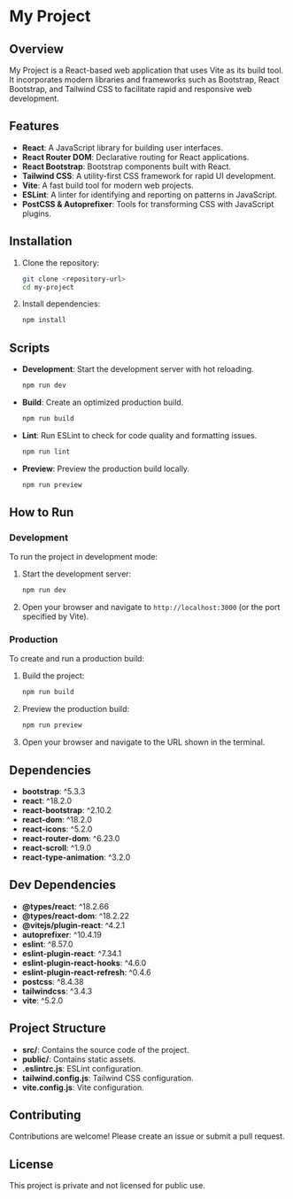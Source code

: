 # My Project

## Overview

My Project is a React-based web application that uses Vite as its build tool. It incorporates modern libraries and frameworks such as Bootstrap, React Bootstrap, and Tailwind CSS to facilitate rapid and responsive web development.

## Features

- **React**: A JavaScript library for building user interfaces.
- **React Router DOM**: Declarative routing for React applications.
- **React Bootstrap**: Bootstrap components built with React.
- **Tailwind CSS**: A utility-first CSS framework for rapid UI development.
- **Vite**: A fast build tool for modern web projects.
- **ESLint**: A linter for identifying and reporting on patterns in JavaScript.
- **PostCSS & Autoprefixer**: Tools for transforming CSS with JavaScript plugins.

## Installation

1. Clone the repository:

   ```bash
   git clone <repository-url>
   cd my-project
   ```

2. Install dependencies:
   ```bash
   npm install
   ```

## Scripts

- **Development**: Start the development server with hot reloading.

  ```bash
  npm run dev
  ```

- **Build**: Create an optimized production build.

  ```bash
  npm run build
  ```

- **Lint**: Run ESLint to check for code quality and formatting issues.

  ```bash
  npm run lint
  ```

- **Preview**: Preview the production build locally.
  ```bash
  npm run preview
  ```

## How to Run

### Development

To run the project in development mode:

1. Start the development server:

   ```bash
   npm run dev
   ```

2. Open your browser and navigate to `http://localhost:3000` (or the port specified by Vite).

### Production

To create and run a production build:

1. Build the project:

   ```bash
   npm run build
   ```

2. Preview the production build:

   ```bash
   npm run preview
   ```

3. Open your browser and navigate to the URL shown in the terminal.

## Dependencies

- **bootstrap**: ^5.3.3
- **react**: ^18.2.0
- **react-bootstrap**: ^2.10.2
- **react-dom**: ^18.2.0
- **react-icons**: ^5.2.0
- **react-router-dom**: ^6.23.0
- **react-scroll**: ^1.9.0
- **react-type-animation**: ^3.2.0

## Dev Dependencies

- **@types/react**: ^18.2.66
- **@types/react-dom**: ^18.2.22
- **@vitejs/plugin-react**: ^4.2.1
- **autoprefixer**: ^10.4.19
- **eslint**: ^8.57.0
- **eslint-plugin-react**: ^7.34.1
- **eslint-plugin-react-hooks**: ^4.6.0
- **eslint-plugin-react-refresh**: ^0.4.6
- **postcss**: ^8.4.38
- **tailwindcss**: ^3.4.3
- **vite**: ^5.2.0

## Project Structure

- **src/**: Contains the source code of the project.
- **public/**: Contains static assets.
- **.eslintrc.js**: ESLint configuration.
- **tailwind.config.js**: Tailwind CSS configuration.
- **vite.config.js**: Vite configuration.

## Contributing

Contributions are welcome! Please create an issue or submit a pull request.

## License

This project is private and not licensed for public use.

